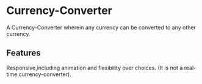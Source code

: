 # Currency-Converter
A Currency-Converter wherein any currency can be converted to any other currency.
## Features
Responsive,including animation and flexibility over choices.
(It is not a real-time currency-converter).
